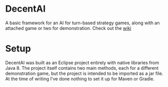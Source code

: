 # DecentAI
A basic framework for an AI for turn-based strategy games, along with an attached game or two for demonstration. Check out the [wiki](/wiki)

# Setup
DecentAI was built as an Eclipse project entirely with native libraries from Java 8. The project itself contains two main methods, each for a different demonstration game, but the project is intended to be imported as a jar file. At the time of writing I've done nothing to set it up for Maven or Gradle.
